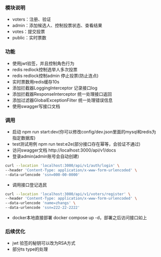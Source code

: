 ### 模块说明
* voters：注册、验证
* admin：添加候选人、控制投票状态、查看结果
* votes：提交投票
* public：实时票数

### 功能
* 使用jwt验签，并且控制角色行为
* redis redlock控制选举人多次投票
* redis redlock控制admin 停止投票(防止连点)
* 实时票数用redis缓存10s
* 添加拦截器LoggingInterceptor 记录接口log
* 添加拦截器ResponseInterceptor 统一处理接口返回
* 添加过滤器GlobalExceptionFilter 统一处理错误信息
* 使用swagger写接口文档

### 调用
* 启动 npm run start:dev(你可以修改config/dev.json里面的mysql和redis为指定数据库)
* test测试用例 npm run test:e2e(部分接口存在幂等，会验证不通过)
* 访问swagger文档  http://localhost:3000/api/v1/docs
* 登录admin(admin账号会自动创建)
```bash
curl --location 'localhost:3000/api/v1/auth/login' \
--header 'Content-Type: application/x-www-form-urlencoded' \
--data-urlencode 'ssn=000-00-0000'
```
* 调用接口登记选民
```bash
curl --location 'localhost:3000/api/v1/voters/register' \
--header 'Content-Type: application/x-www-form-urlencoded' \
--data-urlencode 'name=zhangs' \
--data-urlencode 'ssn=222-22-2222'
```
* docker本地直接部署 docker compose up -d，部署之后访问接口如上

### 后续优化
* jwt 验签的秘钥可以改为RSA方式
* 部分ts type的处理